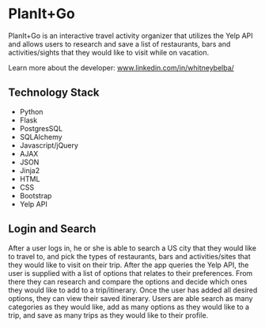 # PlanIt+Go
PlanIt+Go is an interactive travel activity organizer that utilizes the Yelp API and allows users to research and save a list of restaurants, bars and activities/sights that they would like to visit while on vacation. 

Learn more about the developer: www.linkedin.com/in/whitneybelba/


## Technology Stack

* Python
* Flask
* PostgresSQL
* SQLAlchemy
* Javascript/jQuery
* AJAX
* JSON
* Jinja2
* HTML
* CSS
* Bootstrap
* Yelp API

## Login and Search
After a user logs in, he or she is able to search a US city that they would like to travel to, and pick the types of restaurants, bars and activities/sites that they would like to visit on their trip. After the app queries the Yelp API, the user is supplied with a list of options that relates to their preferences.  From there they can research and compare the options and decide which ones they would like to add to a trip/itinerary. Once the user has added all desired options, they can view their saved itinerary. Users are able search as many categories as they would like, add as many options as they would like to a trip, and save as many trips as they would like to their profile. 
